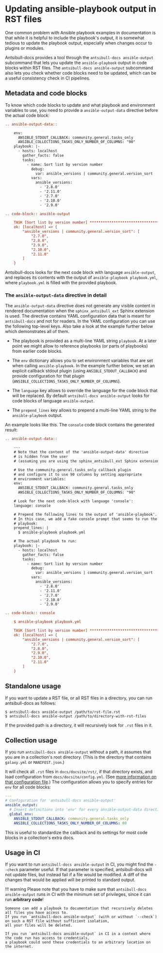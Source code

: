 <!--
Copyright (c) Ansible Project
GNU General Public License v3.0+ (see LICENSES/GPL-3.0-or-later.txt or https://www.gnu.org/licenses/gpl-3.0.txt)
SPDX-License-Identifier: GPL-3.0-or-later
-->

# Updating ansible-playbook output in RST files

One common problem with Ansible playbook examples in documentation is that while it is helpful to include the playbook's output,
it is somewhat tedious to update the playbook output, especially when changes occur to plugins or modules.

Antsibull-docs provides a tool through the `antsibull-docs ansible-output` subcommand that lets you update the `ansible-playbook` output in code blocks within RST files. The `antsibull-docs ansible-output` subcommand also lets you check whether code blocks need to be updated, which can be a useful consistency check in CI pipelines.

## Metadata and code blocks

To know which code blocks to update and what playbook and environment variables to use,
you need to provide a `ansible-output-data` directive before the actual code block:

```rst
.. ansible-output-data::

    env:
      ANSIBLE_STDOUT_CALLBACK: community.general.tasks_only
      ANSIBLE_COLLECTIONS_TASKS_ONLY_NUMBER_OF_COLUMNS: "90"
    playbook: |-
      - hosts: localhost
        gather_facts: false
        tasks:
          - name: Sort list by version number
            debug:
              var: ansible_versions | community.general.version_sort
            vars:
              ansible_versions:
                - '2.8.0'
                - '2.11.0'
                - '2.7.0'
                - '2.10.0'
                - '2.9.0'

.. code-block:: ansible-output

    TASK [Sort list by version number] ********************************************************
    ok: [localhost] => {
        "ansible_versions | community.general.version_sort": [
            "2.7.0",
            "2.8.0",
            "2.9.0",
            "2.10.0",
            "2.11.0"
        ]
    }
```

Antsibull-docs looks for the next code block with language `ansible-output`,
and replaces its contents with the output of `ansible-playbook playbook.yml`,
where `playbook.yml` is filled with the provided playbook.

### The `ansible-output-data` directive in detail

The `ansible-output-data` directive does not generate any visible content in rendered documentation when the `sphinx_antsibull_ext` Sphinx extension is used.
The directive contains YAML configuration data that is meant for `antsibull-docs` and not for readers.
In the YAML configuration you can use the following top-level keys.
Also take a look at the example further below which demonstrates all of them.

* The playbook is provided as a multi-line YAML string `playbook`.
  At a later point we might allow to reference playbooks (or parts of playbooks) from earlier code blocks.

* The `env` dictionary allows you to set environment variables that are set when calling `ansible-playbook`.
  In the example further below, we set an explicit callback stdout plugin (using `ANSIBLE_STDOUT_CALLBACK`)
  and provide configuration for that plugin (`ANSIBLE_COLLECTIONS_TASKS_ONLY_NUMBER_OF_COLUMNS`).

* The `language` key allows to override the language for the code block that will be replaced.
  By default `antsibull-docs ansible-output` looks for code blocks of language `ansible-output`.

* The `prepend_lines` key allows to prepend a multi-line YAML string to the `ansible-playbook` output.

An example looks like this. The `console` code block contains the generated result:
```rst
.. ansible-output-data::

    ---
    # Note that the content of the 'ansible-output-data' directive
    # is hidden from the user
    # (assuming you are using the sphinx_antsibull_ext Sphinx extension)

    # Use the community.general.tasks_only callback plugin
    # and configure it to use 90 columns by setting appropriate
    # environment variables:
    env:
      ANSIBLE_STDOUT_CALLBACK: community.general.tasks_only
      ANSIBLE_COLLECTIONS_TASKS_ONLY_NUMBER_OF_COLUMNS: "90"

    # Look for the next code-block with language 'console':
    language: console

    # Prepend the following lines to the output of 'ansible-playbook'.
    # In this case, we add a fake console prompt that seems to run the
    # playbook:
    prepend_lines: |
      $ ansible-playbook playbook.yml

    # The actual playbook to run:
    playbook: |-
      - hosts: localhost
        gather_facts: false
        tasks:
          - name: Sort list by version number
            debug:
              var: ansible_versions | community.general.version_sort
            vars:
              ansible_versions:
                - '2.8.0'
                - '2.11.0'
                - '2.7.0'
                - '2.10.0'
                - '2.9.0'

.. code-block:: console

    $ ansible-playbook playbook.yml

    TASK [Sort list by version number] ********************************************************
    ok: [localhost] => {
        "ansible_versions | community.general.version_sort": [
            "2.7.0",
            "2.8.0",
            "2.9.0",
            "2.10.0",
            "2.11.0"
        ]
    }
```

## Standalone usage

If you want to update a RST file, or all RST files in a directory, you can run antsibull-docs as follows:

```shell
$ antsibull-docs ansible-output /path/to/rst-file.rst
$ antsibull-docs ansible-output /path/to/directory-with-rst-files
```

If the provided path is a directory, it will recursively look for `.rst` files in it.

## Collection usage

If you run `antsibull-docs ansible-output` without a path, it assumes that you are in a collection's root directory.
(This is the directory that contains `galaxy.yml` or `MANIFEST.json`.)

It will check all `.rst` files in `docs/docsite/rst/`, if that directory exists,
and load configuration from `docs/docsite/config.yml`.
(See [more information on that configuration file](../collection-docs/#configuring-the-docsite).)
The configuration allows you to specify entries for `env` for all code blocks:

```yaml
---
# Configuration for 'antsibull-docs ansible-output'
ansible_output:
  # Insert definitions into 'env' for every ansible-output-data directive
  global_env:
    ANSIBLE_STDOUT_CALLBACK: community.general.tasks_only
    ANSIBLE_COLLECTIONS_TASKS_ONLY_NUMBER_OF_COLUMNS: 80
```

This is useful to standardize the callback and its settings for most code blocks in a collection's extra docs.

## Usage in CI

If you want to run `antsibull-docs ansible-output` in CI, you might find the `--check` parameter useful.
If that parameter is specified, antsibull-docs will not update files, but instead fail if a file would be modified.
A diff of the changes that would be applied will be printed to standard output.

!!! warning
    Please note that you have to make sure that `antsibull-docs ansible-output` runs in CI with the minimum set of privileges,
    since it can run **arbitrary code**!

    Someone can add a playbook to documentation that recursively deletes all files you have access to.
    If you run `antsibull-docs ansible-output` (with or without `--check`) on such a RST file without sufficient isolation,
    all your files will be deleted.

    If you run `antsibull-docs ansible-output` in CI in a context where the code run has access to credentials,
    a playbook could send these credentials to an arbitrary location on the internet.
